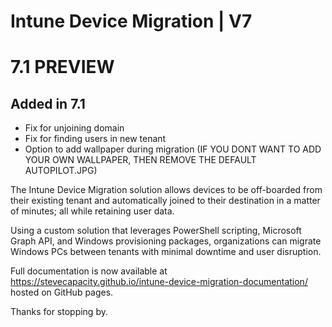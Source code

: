 # Intune Device Migration | V7
# 7.1 PREVIEW

## Added in 7.1
- Fix for unjoining domain
- Fix for finding users in new tenant
- Option to add wallpaper during migration (IF YOU DONT WANT TO ADD YOUR OWN WALLPAPER, THEN REMOVE THE DEFAULT AUTOPILOT.JPG)

The Intune Device Migration solution allows devices to be off-boarded from their existing tenant and automatically joined to their destination in a matter of minutes; all while retaining user data.

Using a custom solution that leverages PowerShell scripting, Microsoft Graph API, and Windows provisioning packages, organizations can migrate Windows PCs between tenants with minimal downtime and user disruption.

Full documentation is now available at https://stevecapacity.github.io/intune-device-migration-documentation/ hosted on GitHub pages.

Thanks for stopping by.
